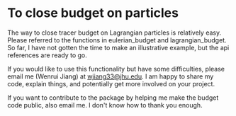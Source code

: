 # To close budget on particles

The way to close tracer budget on Lagrangian particles is relatively easy. Please referred to the functions in eulerian_budget and lagrangian_budget. So far, I have not gotten the time to make an illustrative example, but the api references are ready to go.

If you would like to use this functionality but have some difficulties, please email me (Wenrui Jiang) at wjiang33@jhu.edu. I am happy to share my code, explain things, and potentially get more involved on your project.

If you want to contribute to the package by helping me make the budget code public, also email me. I don't know how to thank you enough.
